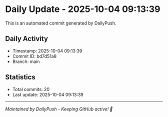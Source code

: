 # Daily Update - 2025-10-04 09:13:39

This is an automated commit generated by DailyPush.

## Daily Activity
- Timestamp: 2025-10-04 09:13:39
- Commit ID: bd7d51a8
- Branch: main

## Statistics
- Total commits: 20
- Last update: 2025-10-04 09:13:39

---
*Maintained by DailyPush - Keeping GitHub active! 🚀*
